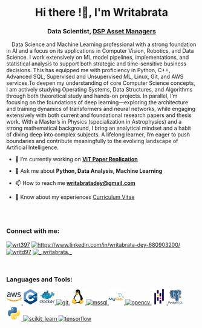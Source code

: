 <h1 align="center">Hi there !👋, I'm Writabrata</h1>
<h3 align="center">Data Scientist, <a href="https://www.dspim.com">DSP Asset Managers</a></h3>
<p>
&emsp;Data Science and Machine Learning professional with a strong foundation in AI and a focus on its applications in Computer Vision, Robotics, and Data Science. I work extensively on ML model pipelines, implementations, and statistical analysis to support both strategic and time-sensitive business decisions. This has equipped me with proficiency in Python, C++, Advanced SQL, Supervised and Unsupervised ML, Linux, Git, and AWS services.To deepen my understanding of core Computer Science concepts, I am actively studying Operating Systems, Data Structures, and Algorithms through both theoretical study and hands-on projects. In parallel, I’m focusing on the foundations of deep learning—exploring the architecture and training dynamics of transformers and neural networks, while engaging extensively with both current and foundational research papers and thesis work. With a Master’s in Physics (specialization in Astrophysics) and a strong mathematical background, I bring an analytical mindset and a habit of diving deep into complex subjects. A lifelong learner, I’m eager to push boundaries and contribute meaningfully to the evolving landscape of Artificial Intelligence.
</p>

- 🔭 I’m currently working on <a href="https://github.com/WRD397/ViT_REPLICATION">**ViT Paper Replication**</a>

- 💬 Ask me about **Python, Data Analysis, Machine Learning**

- 📫 How to reach me **writabratadey@gmail.com**

- 📄 Know about my experiences [Curriculum Vitae](https://github.com/WRD397/Documents/blob/main/WritabrataDey_CV.pdf)

</br></br>

<h3 align="left">Connect with me:</h3>
<p align="left">
<a href="https://twitter.com/wrt397" target="blank"><img align="center" src="https://raw.githubusercontent.com/rahuldkjain/github-profile-readme-generator/master/src/images/icons/Social/twitter.svg" alt="wrt397" height="30" width="40" /></a>
<a href="https://www.linkedin.com/in/writabrata-dey-680903200/" target="blank"><img align="center" src="https://raw.githubusercontent.com/rahuldkjain/github-profile-readme-generator/master/src/images/icons/Social/linked-in-alt.svg" alt="https://www.linkedin.com/in/writabrata-dey-680903200/" height="30" width="40" /></a>
<a href="https://www.hackerrank.com/writd97" target="blank"><img align="center" src="https://raw.githubusercontent.com/rahuldkjain/github-profile-readme-generator/master/src/images/icons/Social/hackerrank.svg" alt="writd97" height="30" width="40" /></a>
<a href="https://instagram.com/_.writabrata._" target="blank"><img align="center" src="https://raw.githubusercontent.com/rahuldkjain/github-profile-readme-generator/master/src/images/icons/Social/instagram.svg" alt="_.writabrata._" height="30" width="40" /></a>
</p>
</br>
<h3 align="left">Languages and Tools:</h3>
<p align="left"> <a href="https://aws.amazon.com" target="_blank" rel="noreferrer"> <img src="https://raw.githubusercontent.com/devicons/devicon/master/icons/amazonwebservices/amazonwebservices-original-wordmark.svg" alt="aws" width="40" height="40"/> </a>    <a href="https://www.w3schools.com/cpp/" target="_blank" rel="noreferrer"> <img src="https://raw.githubusercontent.com/devicons/devicon/master/icons/cplusplus/cplusplus-original.svg" alt="cplusplus" width="40" height="40"/></a>    <a href="https://www.docker.com/" target="_blank" rel="noreferrer"> <img src="https://raw.githubusercontent.com/devicons/devicon/master/icons/docker/docker-original-wordmark.svg" alt="docker" width="40" height="40"/> </a>     <a href="https://git-scm.com/" target="_blank" rel="noreferrer"> <img src="https://www.vectorlogo.zone/logos/git-scm/git-scm-icon.svg" alt="git" width="40" height="40"/> </a>     <a href="https://www.linux.org/" target="_blank" rel="noreferrer"> <img src="https://raw.githubusercontent.com/devicons/devicon/master/icons/linux/linux-original.svg" alt="linux" width="40" height="40"/> </a>     <a href="https://www.microsoft.com/en-us/sql-server" target="_blank" rel="noreferrer"> <img src="https://www.svgrepo.com/show/303229/microsoft-sql-server-logo.svg" alt="mssql" width="40" height="40"/> </a>     <a href="https://www.mysql.com/" target="_blank" rel="noreferrer"> <img src="https://raw.githubusercontent.com/devicons/devicon/master/icons/mysql/mysql-original-wordmark.svg" alt="mysql" width="40" height="40"/> </a>    <a href="https://opencv.org/" target="_blank" rel="noreferrer"> <img src="https://www.vectorlogo.zone/logos/opencv/opencv-icon.svg" alt="opencv" width="40" height="40"/> </a>    <a href="https://pandas.pydata.org/" target="_blank" rel="noreferrer"> <img src="https://raw.githubusercontent.com/devicons/devicon/2ae2a900d2f041da66e950e4d48052658d850630/icons/pandas/pandas-original.svg" alt="pandas" width="40" height="40"/> </a>     <a href="https://www.postgresql.org" target="_blank" rel="noreferrer"> <img src="https://raw.githubusercontent.com/devicons/devicon/master/icons/postgresql/postgresql-original-wordmark.svg" alt="postgresql" width="40" height="40"/> </a>     <a href="https://www.python.org" target="_blank" rel="noreferrer"> <img src="https://raw.githubusercontent.com/devicons/devicon/master/icons/python/python-original.svg" alt="python" width="40" height="40"/> </a>       <a href="https://scikit-learn.org/" target="_blank" rel="noreferrer"> <img src="https://upload.wikimedia.org/wikipedia/commons/0/05/Scikit_learn_logo_small.svg" alt="scikit_learn" width="40" height="40"/> </a>     <a href="https://www.tensorflow.org" target="_blank" rel="noreferrer"> <img src="https://www.vectorlogo.zone/logos/tensorflow/tensorflow-icon.svg" alt="tensorflow" width="40" height="40"/> </a> 
</p>
</br>
<!-- <p>&nbsp;<img align="center" src="https://github-readme-stats.vercel.app/api?username=wrd397&show_icons=true&locale=en" alt="wrd397" /></p> -->
